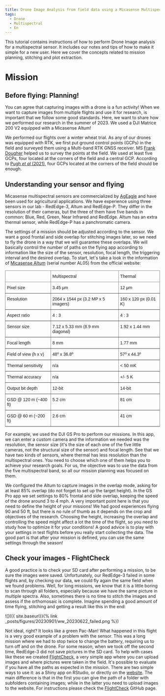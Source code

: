 ```yaml
---
title: Drone Image Analysis from field data using a Micasense Multispectral sensor
tags:
  - Drone
  - Multispectral
  - En
---
```



This tutorial contains instructions of how to perform Drone Image analysis for a multispectral sensor. It includes our notes and tips of how to make it simple for a new user. Here we cover the concepts related to mission planning, stitching and plot extraction.

<!--more-->

# Mission

## Before flying: Planning!

You can agree that capturing images with a drone is a fun activity! When we want to capture images from multiple flights and use it for research, is important that we follow some good standards. Here, we want to share how we performed our research in the summer of 2023. We used a DJI Matrice 200 V2 equipped with a Micasense Altum! 

We performed our flights over a winter wheat trial. As any of our drones was equipped with RTK, we first put ground control points (GCPs) in the field and surveyed them using a Multi-band RTK GNSS receiver. MS [Frank Dougher](https://landresources.montana.edu/directory/faculty/2324972/frank-dougher) helped us to survey the points at the field. We used at least five GCPs, four located at the corners of the field and a central GCP.  According to [Pugh *et al* (2021)](https://acsess.onlinelibrary.wiley.com/doi/full/10.1002/ppj2.20026), four GCPs located at the corners of the field should be enough.


## Understanding your sensor and flying

Micasense multispectral sensors are commercialized by [AgEagle](https://ageagle.com/solutions/micasense-series-multispectral-cameras/) and have been used for agricultural applications. We have experience using three sensors in our lab - RedEdge-3, Altum and RedEdge-P. They differ in the resolution of their cameras, but the three of them have five bands in common: Blue, Red, Green, Near Infrared and RedEdge. Altum has an extra thermal sensor, while RedEdge-P has a panchromatic camera.

The settings of a mission should be adjusted according to the sensor. We want a good frontal and side overlap for stitching images later, so we need to fly the drone in a way that we will guarantee these overlaps. We will basically control the number of paths on the flying app according to information like the size of the sensor, resolution, focal length, the triggering interval and the desired overlap. To start, let's take a look in the information of [Micasense Altum](https://support.micasense.com/hc/en-us/articles/360010025413-Altum-Integration-Guide) (serial number AL05) from the official website:

<style type="text/css">
.tg  {border-collapse:collapse;border-spacing:0;}
.tg td{border-color:black;border-style:solid;border-width:1px;font-family:Arial, sans-serif;font-size:14px;
  overflow:hidden;padding:10px 5px;word-break:normal;}
.tg th{border-color:black;border-style:solid;border-width:1px;font-family:Arial, sans-serif;font-size:14px;
  font-weight:normal;overflow:hidden;padding:10px 5px;word-break:normal;}
.tg .tg-0pky{border-color:inherit;text-align:left;vertical-align:top}
</style>
<table class="tg">
<thead>
  <tr>
    <th class="tg-0pky"></th>
    <th class="tg-0pky">Multispectral</th>
    <th class="tg-0pky">Thermal</th>
  </tr>
</thead>
<tbody>
  <tr>
    <td class="tg-0pky">Pixel size</td>
    <td class="tg-0pky">3.45 μm</td>
    <td class="tg-0pky">12 μm</td>
  </tr>
  <tr>
    <td class="tg-0pky">Resolution</td>
    <td class="tg-0pky">2064 x 1544 px  (3.2 MP x 5 imagers)</td>
    <td class="tg-0pky">160 x 120 px (0.01 K)</td>
  </tr>
  <tr>
    <td class="tg-0pky">Aspect ratio</td>
    <td class="tg-0pky">4 : 3</td>
    <td class="tg-0pky">4 : 3</td>
  </tr>
  <tr>
    <td class="tg-0pky">Sensor size</td>
    <td class="tg-0pky">7.12 x 5.33 mm  (8.9 mm diagonal)</td>
    <td class="tg-0pky">1.92 x 1.44 mm</td>
  </tr>
  <tr>
    <td class="tg-0pky">Focal length</td>
    <td class="tg-0pky">8 mm</td>
    <td class="tg-0pky">1.77 mm</td>
  </tr>
  <tr>
    <td class="tg-0pky">Field of view (h x v)</td>
    <td class="tg-0pky">48º x 36.8º</td>
    <td class="tg-0pky">57º x 44.3º</td>
  </tr>
  <tr>
    <td class="tg-0pky">Thermal sensitivity</td>
    <td class="tg-0pky">n/a</td>
    <td class="tg-0pky">&lt; 50 mK</td>
  </tr>
  <tr>
    <td class="tg-0pky">Thermal accuracy</td>
    <td class="tg-0pky">n/a</td>
    <td class="tg-0pky">+/- 5 K</td>
  </tr>
  <tr>
    <td class="tg-0pky">Output bit depth</td>
    <td class="tg-0pky">12-bit</td>
    <td class="tg-0pky">14-bit</td>
  </tr>
  <tr>
    <td class="tg-0pky">GSD @ 120 m (~400 ft)</td>
    <td class="tg-0pky">5.2 cm</td>
    <td class="tg-0pky">81 cm</td>
  </tr>
  <tr>
    <td class="tg-0pky">GSD @ 60 m (~200 ft)</td>
    <td class="tg-0pky">2.6 cm</td>
    <td class="tg-0pky">41 cm</td>
  </tr>
</tbody>
</table>


For example, we used the DJI GS Pro to perform our missions. In this app, we can enter a custom camera and the information we needed was the resolution, the sensor size (it's the size of each one of the five little cameras, not the structural size of the sensor) and focal length. See that we have two kinds of sensors, where thermal has less resolution than the multispectral ones. You need to choose which one of them helps you to achieve your research goals. For us, the objective was to use the data from the five multispectral band, so all our mission planning was focused on them.

 We configured the Altum to capture images in the overlap mode, asking for at least 85% overlap (do not forget to set up the target height). In the GS Pro app we set settings to 80% frontal and side overlap, keeping the speed of the drone around 3 to 4 mph. A very important point here is that you need to define the height of your missions! We had good experiences flying 90 and 50 ft, but there is no rule of thumb as it depends on the crop and objectives of the research. Choosing the height, increasing the overlap and controlling the speed might affect a lot the time of the flight, so you need to study how to optimize it for your conditions! A good advice is to play with your settings in test flights before you really start collecting the data. The good part is that after your mission is defined, you can use the same settings through the season!


## Check your images - FlightCheck

A good practice is to check your SD card after performing a mission, to be sure the images were saved. Unfortunately, our RedEdge-3 failed in some flights and, by checking our data, we could fly again the same field when we found problems. Well, for long missions, we know that it is a little boring to scan through all folders, especially because we have the same picture in multiple spectra. Also, sometimes there is no time to stitch the images and assess if the orthomosaic is complete. Imagine spending a good amount of time flying, stitching and getting a result like this in the end:

![]({{ site.baseurl}}{% link _posts/figures/20230901/ww_20230622_failed.png %})

Not ideal, right? It looks like a green Pac-Man! What happened in this flight is a very good example of a problem with the sensor. This was a long mission where we had to stop twice to change the battery, requiring us to turn off and on the drone. For some reason, when we took off the second time, RedEdge-3 did not save pictures in the SD card. To help with cases like these we created [FlightCheck](https://github.com/Lachowiec-Lab/FlightCheck), a very simple app where you can upload images and where pictures were taken in the field. It's possible to evaluate if you have all the paths as expected in the mission. There are two simple ways to use it: as a Shiny app on RStudio, or directly on the [website](https://correrfh.shinyapps.io/flightcheck/). The main difference is that in the first you can give the path of a folder with subfolders containing images; while in the latter you need to upload images to the website. For instructions please check the [FlightCheck](https://github.com/Lachowiec-Lab/FlightCheck) GitHub page.




